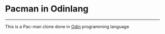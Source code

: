 # Pacman in Odinlang
---

This is a Pac-man clone done in [Odin](https://github.com/odin-lang/Odin) programming language
